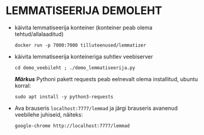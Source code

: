 # LEMMATISEERIJA DEMOLEHT

* käivita lemmatiseerija konteiner (konteiner peab olema tehtud/allalaaditud)

    ```cmdline
    docker run -p 7000:7000 tilluteenused/lemmatizer
    ```

* käivita lemmatiseerija konteineriga suhtlev veebiserver

  ```cmdline
  cd demo_veebileht ; ./demo_lemmatiseerija.py
  ```

  ***Märkus*** Pythoni pakett requests peab eelnevalt olema installitud, ubuntu korral:

  ```cmdline
  sudo apt install -y python3-requests
  ```

* Ava brauseris ```localhost:7777/lemmad``` ja järgi brauseris avanenud veebilehe juhiseid, näiteks:

    ```cmdline
    google-chrome http://localhost:7777/lemmad
    ```
